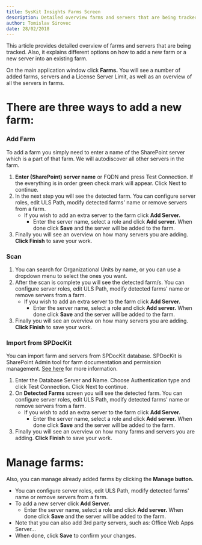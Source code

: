 ```yaml
---
title: SysKit Insights Farms Screen 
description: Detailed overview farms and servers that are being tracked. Also, different options on how to add a new farm or a server into existing farm.
author: Tomislav Sirovec
date: 28/02/2018
---
```


This article provides detailed overview of farms and servers that are being tracked. Also, it explains different options on how to add a new farm or a new server into an existing farm.

On the main application window click __Farms.__ You will see a number of added farms, servers and a License Server Limit, as well as an overview of all the servers in farms.  

# There are three ways to add a new farm:
### Add Farm
To add a farm you simply need to enter a name of the SharePoint server which is a part of that farm. We will autodiscover all other servers in the farm. 
1. __Enter (SharePoint) server name__ or FQDN and press Test Connection. If the everything is in order green check mark will appear. Click Next to continue. 
1. In the next step you will see the detected farm. You can configure server roles, edit ULS Path, modify detected farms' name or remove servers from a farm.
    - If you wish to add an extra server to the farm click __Add Server.__
        - Enter the server name, select a role and click __Add server.__ When done click __Save__ and the server will be added to the farm.  
1. Finally you will see an overview on how many servers you are adding. __Click Finish__ to save your work.

### Scan
1. You can search for Organizational Units by name, or you can use a dropdown menu to select the ones you want. 
1. After the scan is complete you will see the detected farm/s. You can configure server roles, edit ULS Path, modify detected farms' name or remove servers from a farm. 
    - If you wish to add an extra server to the farm click __Add Server.__
        - Enter the server name, select a role and click __Add server.__ When done click __Save__ and the server will be added to the farm.  
1. Finally you will see an overview on how many servers you are adding. __Click Finish__ to save your work.

### Import from SPDocKit
You can import farm and servers from SPDocKit database. SPDocKit is SharePoint Admin tool for farm documentation and permission management. [See here](https://www.spdockit.com/) for more information.
1. Enter the Database Server and Name. Choose Authentication type and click Test Connection. Click Next to continue.
1. On __Detected Farms__ screen you will see the detected farm. You can configure server roles, edit ULS Path, modify detected farms' name or remove servers from a farm. 
    - If you wish to add an extra server to the farm click __Add Server.__
        - Enter the server name, select a role and click __Add server.__ When done click __Save__ and the server will be added to the farm.  
1. Finally you will see an overview on how many farms and servers you are adding. __Click Finish__ to save your work.


# Manage farms:
Also, you can manage already added farms by clicking the __Manage button.__
- You can configure server roles, edit ULS Path, modify detected farms' name or remove servers from a farm. 
- To add a new server click __Add Server.__
    - Enter the server name, select a role and click __Add server.__ When done click __Save__ and the server will be added to the farm.  
- Note that you can also add 3rd party servers, such as: Office Web Apps Server...         
- When done, click __Save__ to confirm your changes. 